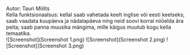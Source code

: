 Autor: Tauri Miilits <br>
Kella funktsionaalsus: kellal saab vahetada keelt inglise või eesti keelseks; saab vaadata kuupäeva ja nädalapäeva ning neid soovi korral niiöelda ära peita; saab panna muusika mängima, mille käigus muutub kogu kella temaatika. <br>
![Screenshot](Screenshot 1.png)
![Screenshot](Screenshot 2.png)
![Screenshot](Screenshot 3.png)